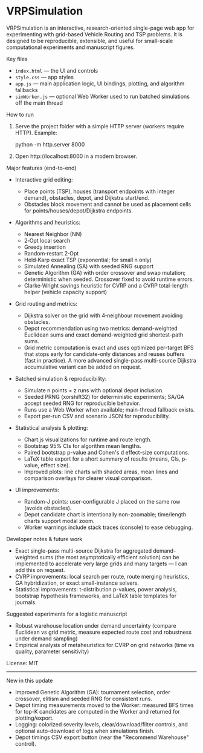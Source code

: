 # VRPSimulation

VRPSimulation is an interactive, research-oriented single-page web app for experimenting with grid-based Vehicle Routing and TSP problems. It is designed to be reproducible, extensible, and useful for small-scale computational experiments and manuscript figures.

Key files
- `index.html` — the UI and controls
- `style.css` — app styles
- `app.js` — main application logic, UI bindings, plotting, and algorithm fallbacks
- `simWorker.js` — optional Web Worker used to run batched simulations off the main thread

How to run
1. Serve the project folder with a simple HTTP server (workers require HTTP). Example:

   python -m http.server 8000

2. Open http://localhost:8000 in a modern browser.

Major features (end-to-end)
- Interactive grid editing:
  - Place points (TSP), houses (transport endpoints with integer demand), obstacles, depot, and Dijkstra start/end.
  - Obstacles block movement and cannot be used as placement cells for points/houses/depot/Dijkstra endpoints.

- Algorithms and heuristics:
  - Nearest Neighbor (NN)
  - 2‑Opt local search
  - Greedy insertion
  - Random‑restart 2‑Opt
  - Held‑Karp exact TSP (exponential; for small n only)
  - Simulated Annealing (SA) with seeded RNG support
  - Genetic Algorithm (GA) with order crossover and swap mutation; deterministic when seeded. Crossover fixed to avoid runtime errors.
  - Clarke‑Wright savings heuristic for CVRP and a CVRP total-length helper (vehicle capacity support)

- Grid routing and metrics:
  - Dijkstra solver on the grid with 4‑neighbour movement avoiding obstacles.
  - Depot recommendation using two metrics: demand-weighted Euclidean sums and exact demand-weighted grid shortest-path sums.
  - Grid metric computation is exact and uses optimized per-target BFS that stops early for candidate-only distances and reuses buffers (fast in practice). A more advanced single-pass multi-source Dijkstra accumulative variant can be added on request.

- Batched simulation & reproducibility:
  - Simulate n points × z runs with optional depot inclusion.
  - Seeded PRNG (xorshift32) for deterministic experiments; SA/GA accept seeded RNG for reproducible behavior.
  - Runs use a Web Worker when available; main-thread fallback exists.
  - Export per-run CSV and scenario JSON for reproducibility.

- Statistical analysis & plotting:
  - Chart.js visualizations for runtime and route length.
  - Bootstrap 95% CIs for algorithm mean lengths.
  - Paired bootstrap p-value and Cohen's d effect-size computations.
  - LaTeX table export for a short summary of results (means, CIs, p-value, effect size).
  - Improved plots: line charts with shaded areas, mean lines and comparison overlays for clearer visual comparison.

- UI improvements:
  - Random-J points: user-configurable J placed on the same row (avoids obstacles).
  - Depot candidate chart is intentionally non-zoomable; time/length charts support modal zoom.
  - Worker warnings include stack traces (console) to ease debugging.

Developer notes & future work
- Exact single-pass multi-source Dijkstra for aggregated demand-weighted sums (the most asymptotically efficient solution) can be implemented to accelerate very large grids and many targets — I can add this on request.
- CVRP improvements: local search per route, route merging heuristics, GA hybridization, or exact small-instance solvers.
- Statistical improvements: t-distribution p-values, power analysis, bootstrap hypothesis frameworks, and LaTeX table templates for journals.

Suggested experiments for a logistic manuscript
- Robust warehouse location under demand uncertainty (compare Euclidean vs grid metric, measure expected route cost and robustness under demand sampling)
- Empirical analysis of metaheuristics for CVRP on grid networks (time vs quality, parameter sensitivity)

License: MIT

---

New in this update

- Improved Genetic Algorithm (GA): tournament selection, order crossover, elitism and seeded RNG for consistent runs.
- Depot timing measurements moved to the Worker: measured BFS times for top-K candidates are computed in the Worker and returned for plotting/export.
- Logging: colorized severity levels, clear/download/filter controls, and optional auto-download of logs when simulations finish.
- Depot timings CSV export button (near the "Recommend Warehouse" control).